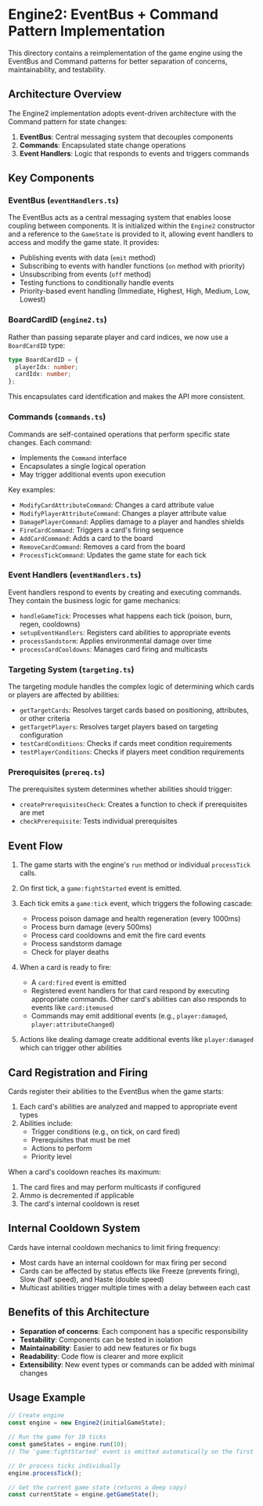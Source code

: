 # Engine2: EventBus + Command Pattern Implementation

This directory contains a reimplementation of the game engine using the EventBus and Command patterns for better separation of concerns, maintainability, and testability.

## Architecture Overview

The Engine2 implementation adopts event-driven architecture with the Command pattern for state changes:

1. **EventBus**: Central messaging system that decouples components
2. **Commands**: Encapsulated state change operations
3. **Event Handlers**: Logic that responds to events and triggers commands

## Key Components

### EventBus (`eventHandlers.ts`)

The EventBus acts as a central messaging system that enables loose coupling between components. It is initialized within the `Engine2` constructor and a reference to the `GameState` is provided to it, allowing event handlers to access and modify the game state. It provides:

- Publishing events with data (`emit` method)
- Subscribing to events with handler functions (`on` method with priority)
- Unsubscribing from events (`off` method)
- Testing functions to conditionally handle events 
- Priority-based event handling (Immediate, Highest, High, Medium, Low, Lowest)

### BoardCardID (`engine2.ts`)

Rather than passing separate player and card indices, we now use a `BoardCardID` type:

```typescript
type BoardCardID = {
  playerIdx: number;
  cardIdx: number;
};
```

This encapsulates card identification and makes the API more consistent.

### Commands (`commands.ts`)

Commands are self-contained operations that perform specific state changes. Each command:

- Implements the `Command` interface
- Encapsulates a single logical operation
- May trigger additional events upon execution

Key examples:
- `ModifyCardAttributeCommand`: Changes a card attribute value
- `ModifyPlayerAttributeCommand`: Changes a player attribute value
- `DamagePlayerCommand`: Applies damage to a player and handles shields
- `FireCardCommand`: Triggers a card's firing sequence
- `AddCardCommand`: Adds a card to the board
- `RemoveCardCommand`: Removes a card from the board
- `ProcessTickCommand`: Updates the game state for each tick

### Event Handlers (`eventHandlers.ts`)

Event handlers respond to events by creating and executing commands. They contain the business logic for game mechanics:

- `handleGameTick`: Processes what happens each tick (poison, burn, regen, cooldowns)
- `setupEventHandlers`: Registers card abilities to appropriate events
- `processSandstorm`: Applies environmental damage over time
- `processCardCooldowns`: Manages card firing and multicasts

### Targeting System (`targeting.ts`)

The targeting module handles the complex logic of determining which cards or players are affected by abilities:

- `getTargetCards`: Resolves target cards based on positioning, attributes, or other criteria
- `getTargetPlayers`: Resolves target players based on targeting configuration
- `testCardConditions`: Checks if cards meet condition requirements
- `testPlayerConditions`: Checks if players meet condition requirements

### Prerequisites (`prereq.ts`)

The prerequisites system determines whether abilities should trigger:

- `createPrerequisitesCheck`: Creates a function to check if prerequisites are met
- `checkPrerequisite`: Tests individual prerequisites

## Event Flow

1. The game starts with the engine's `run` method or individual `processTick` calls.
2. On first tick, a `game:fightStarted` event is emitted.
3. Each tick emits a `game:tick` event, which triggers the following cascade:
   - Process poison damage and health regeneration (every 1000ms)
   - Process burn damage (every 500ms)
   - Process card cooldowns and emit the fire card events
   - Process sandstorm damage
   - Check for player deaths

4. When a card is ready to fire:
   - A `card:fired` event is emitted
   - Registered event handlers for that card respond by executing appropriate commands. Other card's abilities can also responds to events like `card:itemused`
   - Commands may emit additional events (e.g., `player:damaged`, `player:attributeChanged`)

5. Actions like dealing damage create additional events like `player:damaged` which can trigger other abilities

## Card Registration and Firing

Cards register their abilities to the EventBus when the game starts:

1. Each card's abilities are analyzed and mapped to appropriate event types
2. Abilities include:
   - Trigger conditions (e.g., on tick, on card fired)
   - Prerequisites that must be met
   - Actions to perform
   - Priority level

When a card's cooldown reaches its maximum:
1. The card fires and may perform multicasts if configured
2. Ammo is decremented if applicable
3. The card's internal cooldown is reset

## Internal Cooldown System

Cards have internal cooldown mechanics to limit firing frequency:

- Most cards have an internal cooldown for max firing per second
- Cards can be affected by status effects like Freeze (prevents firing), Slow (half speed), and Haste (double speed)
- Multicast abilities trigger multiple times with a delay between each cast

## Benefits of this Architecture

- **Separation of concerns**: Each component has a specific responsibility
- **Testability**: Components can be tested in isolation
- **Maintainability**: Easier to add new features or fix bugs
- **Readability**: Code flow is clearer and more explicit
- **Extensibility**: New event types or commands can be added with minimal changes

## Usage Example

```typescript
// Create engine
const engine = new Engine2(initialGameState);

// Run the game for 10 ticks
const gameStates = engine.run(10);
// The 'game:fightStarted' event is emitted automatically on the first tick within the run method.

// Or process ticks individually
engine.processTick();

// Get the current game state (returns a deep copy)
const currentState = engine.getGameState();
``` 